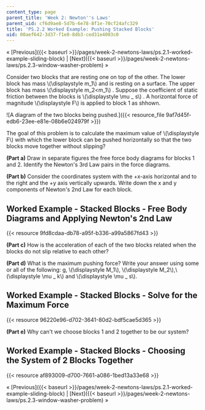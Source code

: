 ```yaml
---
content_type: page
parent_title: 'Week 2: Newton''s Laws'
parent_uid: cf6d9ae8-5d7b-6e78-8f1e-70cf24afc329
title: 'PS.2.2 Worked Example: Pushing Stacked Blocks'
uid: 00aef642-3d37-f1e0-8db3-ced31e4003c0
---
```


« [Previous]({{< baseurl >}}/pages/week-2-newtons-laws/ps.2.1-worked-example-sliding-block) | [Next]({{< baseurl >}}/pages/week-2-newtons-laws/ps.2.3-window-washer-problem) »

Consider two blocks that are resting one on top of the other. The lower block has mass \\(\\displaystyle m\_1\\) and is resting on a surface. The upper block has mass \\(\\displaystyle m\_2\<m\_1\\) . Suppose the coefficient of static friction between the blocks is \\(\\displaystyle \\mu \_ s\\) . A horizontal force of magnitude \\(\\displaystyle F\\) is applied to block 1 as shhown.

![A diagram of the two blocks being pushed.]({{< resource_file 9af7d45f-edb6-23ee-e81e-08b6e024979f >}})

The goal of this problem is to calculate the maximum value of \\(\\displaystyle F\\) with which the lower block can be pushed horizontally so that the two blocks move together without slipping?

**(Part a)** Draw in separate figures the free force body diagrams for blocks 1 and 2. Identify the Newton's 3rd Law pairs in the force diagrams.

**(Part b)** Consider the coordinates system with the +x-axis horizontal and to the right and the +y axis vertically upwards. Write down the x and y components of Newton's 2nd Law for each block.

Worked Example - Stacked Blocks - Free Body Diagrams and Applying Newton's 2nd Law
----------------------------------------------------------------------------------

{{< resource 9fd8cdaa-db78-a95f-b336-a99a5867fd43 >}}

**(Part c)** How is the acceleration of each of the two blocks related when the blocks do not slip relative to each other?

**(Part d)** What is the maximum pushing force? Write your answer using some or all of the following: g, \\(\\displaystyle M\_1\\), \\(\\displaystyle M\_2\\),\\(\\displaystyle \\mu \_ k\\) and \\(\\displaystyle \\mu \_ s\\).

Worked Example - Stacked Blocks - Solve for the Maximum Force
-------------------------------------------------------------

{{< resource 96220e96-d702-3641-80d2-bdf5cae5d365 >}}

**(Part e)** Why can't we choose blocks 1 and 2 together to be our system?

Worked Example - Stacked Blocks - Choosing the System of 2 Blocks Together
--------------------------------------------------------------------------

{{< resource af893009-d700-7661-a086-1bed13a33e68 >}}

« [Previous]({{< baseurl >}}/pages/week-2-newtons-laws/ps.2.1-worked-example-sliding-block) | [Next]({{< baseurl >}}/pages/week-2-newtons-laws/ps.2.3-window-washer-problem) »